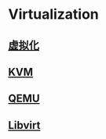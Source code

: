# Virtualization
## [虚拟化](virt.md)


## [KVM](kvm.md)

## [QEMU](xen.md)

## [Libvirt](libvirt.md)



